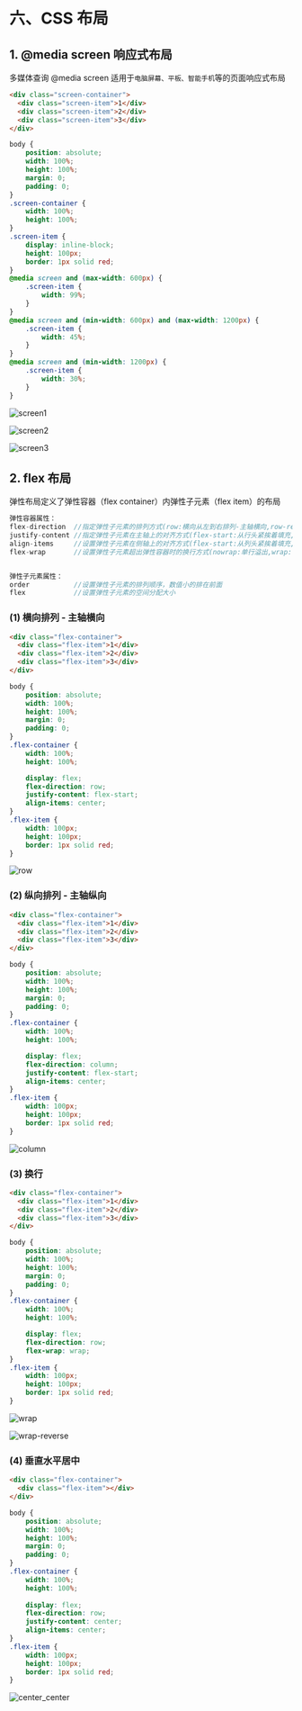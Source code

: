 # 六、CSS 布局

## 1. @media screen 响应式布局

多媒体查询 @media screen 适用于`电脑屏幕、平板、智能手机`等的页面响应式布局

```html
<div class="screen-container">
  <div class="screen-item">1</div>
  <div class="screen-item">2</div>
  <div class="screen-item">3</div>
</div>
```

```css
body {
    position: absolute;
    width: 100%;
    height: 100%;
    margin: 0;
    padding: 0;
}
.screen-container {
    width: 100%;
    height: 100%;
}
.screen-item {
    display: inline-block;
    height: 100px;
    border: 1px solid red;
}
@media screen and (max-width: 600px) {
    .screen-item {
        width: 99%;
    }
}
@media screen and (min-width: 600px) and (max-width: 1200px) {
    .screen-item {
        width: 45%;
    }
}
@media screen and (min-width: 1200px) {
    .screen-item {
        width: 30%;
    }
}
```

![screen1](https://github.com/yuyuyuzhang/Blog/blob/master/images/CSS/CSS/screen1.png)

![screen2](https://github.com/yuyuyuzhang/Blog/blob/master/images/CSS/CSS/screen2.png)

![screen3](https://github.com/yuyuyuzhang/Blog/blob/master/images/CSS/CSS/screen3.png)

## 2. flex 布局

弹性布局定义了弹性容器（flex container）内弹性子元素（flex item）的布局

```js
弹性容器属性：
flex-direction  //指定弹性子元素的排列方式(row:横向从左到右排列-主轴横向,row-reverse:横向从右到左排列-主轴横向,column:纵向从上到下排列-主轴纵向,column-reverse:纵向从下到上排列-主轴纵向)
justify-content //指定弹性子元素在主轴上的对齐方式(flex-start:从行头紧挨着填充,flex-end:从行尾紧挨着填充,center:居中紧挨着填充,space-between:行上平均分布,space-around:行上平均分布且两边留有一半间隔空间)
align-items     //设置弹性子元素在侧轴上的对齐方式(flex-start:从列头紧挨着填充,flex-end:从列尾紧挨着填充,center:局中紧挨着填充)
flex-wrap       //设置弹性子元素超出弹性容器时的换行方式(nowrap:单行溢出,wrap:多行换行,wrap-reverse:多行反转换行)


弹性子元素属性：
order           //设置弹性子元素的排列顺序，数值小的排在前面
flex            //设置弹性子元素的空间分配大小
```

### (1) 横向排列 - 主轴横向

```html
<div class="flex-container">
  <div class="flex-item">1</div>
  <div class="flex-item">2</div>
  <div class="flex-item">3</div>
</div>
```

```css
body {
    position: absolute;
    width: 100%;
    height: 100%;
    margin: 0;
    padding: 0;
}
.flex-container {
    width: 100%;
    height: 100%;

    display: flex;
    flex-direction: row;
    justify-content: flex-start;
    align-items: center;
}
.flex-item {
    width: 100px;
    height: 100px;
    border: 1px solid red;
}
```

![row](https://github.com/yuyuyuzhang/Blog/blob/master/images/CSS/CSS/row.png)

### (2) 纵向排列 - 主轴纵向

```html
<div class="flex-container">
  <div class="flex-item">1</div>
  <div class="flex-item">2</div>
  <div class="flex-item">3</div>
</div>
```

```css
body {
    position: absolute;
    width: 100%;
    height: 100%;
    margin: 0;
    padding: 0;
}
.flex-container {
    width: 100%;
    height: 100%;

    display: flex;
    flex-direction: column;
    justify-content: flex-start;
    align-items: center;
}
.flex-item {
    width: 100px;
    height: 100px;
    border: 1px solid red;
}
```

![column](https://github.com/yuyuyuzhang/Blog/blob/master/images/CSS/CSS/column.png)

### (3) 换行

```html
<div class="flex-container">
  <div class="flex-item">1</div>
  <div class="flex-item">2</div>
  <div class="flex-item">3</div>
</div>
```

```css
body {
    position: absolute;
    width: 100%;
    height: 100%;
    margin: 0;
    padding: 0;
}
.flex-container {
    width: 100%;
    height: 100%;

    display: flex;
    flex-direction: row;
    flex-wrap: wrap;
}
.flex-item {
    width: 100px;
    height: 100px;
    border: 1px solid red;
}
```

![wrap](https://github.com/yuyuyuzhang/Blog/blob/master/images/CSS/CSS/wrap.png)

![wrap-reverse](https://github.com/yuyuyuzhang/Blog/blob/master/images/CSS/CSS/wrap-reverse.png)

### (4) 垂直水平居中

```html
<div class="flex-container">
  <div class="flex-item"></div>
</div>
```

```css
body {
    position: absolute;
    width: 100%;
    height: 100%;
    margin: 0;
    padding: 0;
}
.flex-container {
    width: 100%;
    height: 100%;
    
    display: flex;
    flex-direction: row;
    justify-content: center;
    align-items: center;
}
.flex-item {
    width: 100px;
    height: 100px;
    border: 1px solid red;
}
```

![center_center](https://github.com/yuyuyuzhang/Blog/blob/master/images/CSS/CSS/center_center.png)
